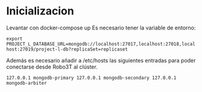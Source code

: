 # Inicializacion
Levantar con docker-compose up
Es necesario tener la variable de entorno:

``export PROJECT_L_DATABASE_URL=mongodb://localhost:27017,localhost:27018,localhost:27019/project-l-db?replicaSet=replicaset``

 Además es necesario añadir a /etc/hosts las siguientes entradas para poder conectarse desde Robo3T al clúster.

 ``
127.0.0.1 mongodb-primary
127.0.0.1 mongodb-secondary
127.0.0.1 mongodb-arbiter
``